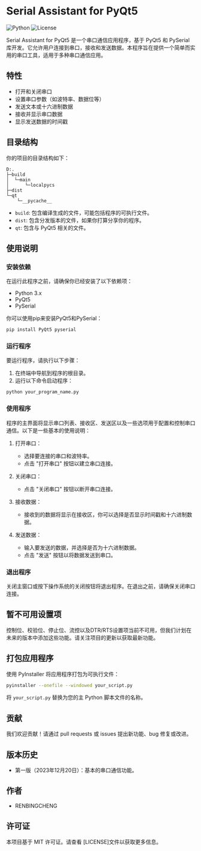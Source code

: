 # Serial Assistant for PyQt5

![Python](https://img.shields.io/badge/Python-3.x-blue)
![License](https://img.shields.io/badge/License-MIT-green)

Serial Assistant for PyQt5 是一个串口通信应用程序，基于 PyQt5 和 PySerial 库开发。它允许用户连接到串口，接收和发送数据。本程序旨在提供一个简单而实用的串口工具，适用于多种串口通信应用。

## 特性

- 打开和关闭串口
- 设置串口参数（如波特率、数据位等）
- 发送文本或十六进制数据
- 接收并显示串口数据
- 显示发送数据的时间戳

## 目录结构

你的项目的目录结构如下：

```
D:.
├─build
│  └─main
│      └─localpycs
├─dist
└─qt
    └─__pycache__
```

- `build`: 包含编译生成的文件，可能包括程序的可执行文件。
- `dist`: 包含分发版本的文件，如果你打算分享你的程序。
- `qt`: 包含与 PyQt5 相关的文件。

## 使用说明

### 安装依赖

在运行此程序之前，请确保你已经安装了以下依赖项：

- Python 3.x
- PyQt5
- PySerial

你可以使用pip来安装PyQt5和PySerial：

```bash
pip install PyQt5 pyserial
```

### 运行程序

要运行程序，请执行以下步骤：

1. 在终端中导航到程序的根目录。
2. 运行以下命令启动程序：

```bash
python your_program_name.py
```

### 使用程序

程序的主界面将显示串口列表、接收区、发送区以及一些选项用于配置和控制串口通信。以下是一些基本的使用说明：

1. 打开串口：
   - 选择要连接的串口和波特率。
   - 点击 "打开串口" 按钮以建立串口连接。

2. 关闭串口：
   - 点击 "关闭串口" 按钮以断开串口连接。

3. 接收数据：
   - 接收到的数据将显示在接收区，你可以选择是否显示时间戳和十六进制数据。

4. 发送数据：
   - 输入要发送的数据，并选择是否为十六进制数据。
   - 点击 "发送" 按钮以将数据发送到串口。

### 退出程序

关闭主窗口或按下操作系统的关闭按钮将退出程序。在退出之前，请确保关闭串口连接。

## 暂不可用设置项

控制位、校验位、停止位、流控以及DTR/RTS设置项当前不可用，但我们计划在未来的版本中添加这些功能。请关注项目的更新以获取最新功能。

## 打包应用程序

使用 PyInstaller 将应用程序打包为可执行文件：

```bash
pyinstaller --onefile --windowed your_script.py
```

将 `your_script.py` 替换为您的主 Python 脚本文件的名称。

## 贡献

我们欢迎贡献！请通过 pull requests 或 issues 提出新功能、bug 修复或改进。

## 版本历史

- 第一版（2023年12月20日）：基本的串口通信功能。

## 作者

- RENBINGCHENG

## 许可证

本项目基于 MIT 许可证。请查看 [LICENSE]文件以获取更多信息。


